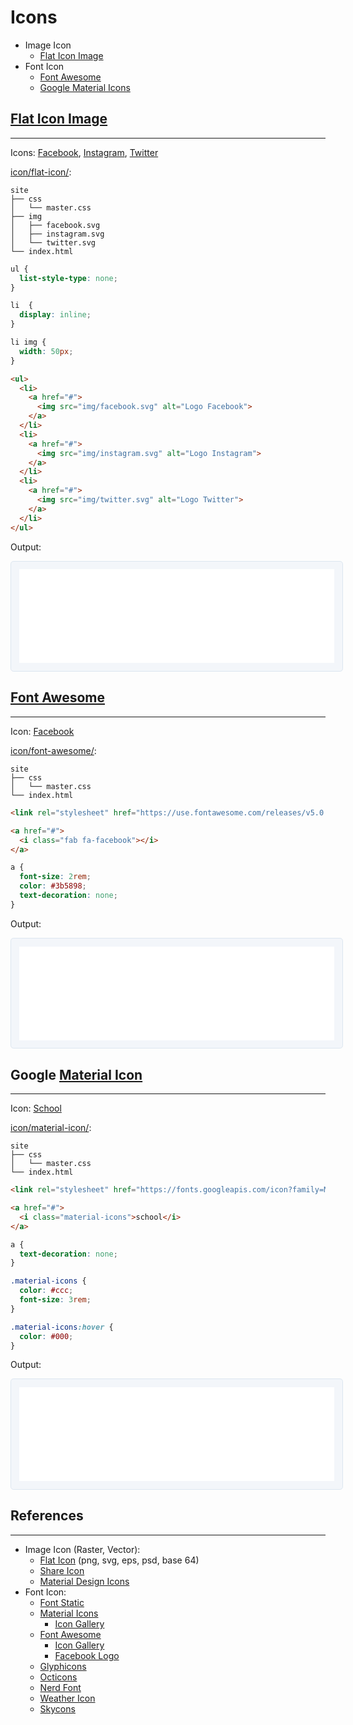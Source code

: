 # Icons

* Image Icon
  * [Flat Icon Image](#flat-icon-image)
* Font Icon
  * [Font Awesome](#font-awesome)
  * [Google Material Icons](#google-material-icons)

## [Flat Icon Image](https://www.flaticon.com)
---

Icons: [Facebook](https://www.flaticon.com/free-icon/facebook_145802#term=facebook&page=1&position=4), [Instagram](https://www.flaticon.com/free-icon/instagram_145805#term=instagram&page=1&position=7), [Twitter](https://www.flaticon.com/free-icon/twitter_179342#term=twitter&page=1&position=11)

[icon/flat-icon/](icon/flat-icon/):
```
site
├── css
│   └── master.css
├── img
│   ├── facebook.svg
│   ├── instagram.svg
│   └── twitter.svg
└── index.html
```

```css
ul {
  list-style-type: none;
}

li  {
  display: inline;
}

li img {
  width: 50px;
}
```

```html
<ul>
  <li>
    <a href="#">
      <img src="img/facebook.svg" alt="Logo Facebook">
    </a>
  </li>
  <li>
    <a href="#">
      <img src="img/instagram.svg" alt="Logo Instagram">
    </a>
  </li>
  <li>
    <a href="#">
      <img src="img/twitter.svg" alt="Logo Twitter">
    </a>
  </li>
</ul>
```

Output:

<iframe src="icon/flat-icon/" width="100%" style="border-radius: 0.3rem; background-color: #f3f6fa;border: solid 1px #dce6f0; padding: 0.8rem;"></iframe>

## [Font Awesome](https://fontawesome.com/)
---

Icon: [Facebook](https://fontawesome.com/icons/facebook?style=brands)

[icon/font-awesome/](icon/font-awesome/):
```
site
├── css
│   └── master.css
└── index.html
```

```html
<link rel="stylesheet" href="https://use.fontawesome.com/releases/v5.0.10/css/all.css" integrity="sha384-+d0P83n9kaQMCwj8F4RJB66tzIwOKmrdb46+porD/OvrJ+37WqIM7UoBtwHO6Nlg" crossorigin="anonymous">
```

```html
<a href="#">
  <i class="fab fa-facebook"></i>
</a>
```

```css
a {
  font-size: 2rem;
  color: #3b5898;
  text-decoration: none;
}
```

Output:

<iframe src="icon/font-awesome/" width="100%" style="border-radius: 0.3rem; background-color: #f3f6fa;border: solid 1px #dce6f0; padding: 0.8rem;"></iframe>

## Google [Material Icon](https://material.io/icons/)
---

Icon: [School](https://material.io/icons/)

[icon/material-icon/](icon/material-icon/):
```
site
├── css
│   └── master.css
└── index.html
```

```html
<link rel="stylesheet" href="https://fonts.googleapis.com/icon?family=Material+Icons">
```

```html
<a href="#">
  <i class="material-icons">school</i>
</a>
```

```css
a {
  text-decoration: none;
}

.material-icons {
  color: #ccc;
  font-size: 3rem;
}

.material-icons:hover {
  color: #000;
}
```

Output:

<iframe src="icon/material-icon/" width="100%" style="border-radius: 0.3rem; background-color: #f3f6fa;border: solid 1px #dce6f0; padding: 0.8rem;"></iframe>

## References
---

- Image Icon (Raster, Vector):
  - [Flat Icon](https://www.flaticon.com) (png, svg, eps, psd, base 64)
  - [Share Icon](https://www.shareicon.net)
  - [Material Design Icons](https://materialdesignicons.com)
- Font Icon:
  - [Font Static](http://fontastic.me)
  - [Material Icons](https://material.io/icons/)
    - [Icon Gallery](https://material.io/icons/#itempool)
  - [Font Awesome](http://fontawesome.io)
    - [Icon Gallery](https://fontawesome.com/icons?d=gallery)
    - [Facebook Logo](https://fontawesome.com/icons/facebook-square?style=brands)
  - [Glyphicons](http://glyphicons.com/)
  - [Octicons](https://octicons.github.com/)
  - [Nerd Font](https://nerdfonts.com)
  - [Weather Icon](https://erikflowers.github.io/weather-icons/)
  - [Skycons](https://darkskyapp.github.io/skycons/)
